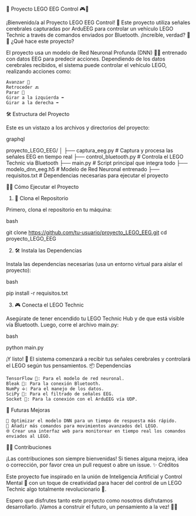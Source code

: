 🚀 Proyecto LEGO EEG Control 🎮🧠

¡Bienvenido/a al Proyecto LEGO EEG Control! 🎉 Este proyecto utiliza señales cerebrales capturadas por ArduEEG para controlar un vehículo LEGO Technic a través de comandos enviados por Bluetooth. ¡Increíble, verdad? 🤯
🧠 ¿Qué hace este proyecto?

El proyecto usa un modelo de Red Neuronal Profunda (DNN) 🧑‍💻 entrenado con datos EEG para predecir acciones. Dependiendo de los datos cerebrales recibidos, el sistema puede controlar el vehículo LEGO, realizando acciones como:

    Avanzar 🚗
    Retroceder 🔙
    Parar 🛑
    Girar a la izquierda ⬅️
    Girar a la derecha ➡️

🛠️ Estructura del Proyecto

Este es un vistazo a los archivos y directorios del proyecto:

graphql

proyecto_LEGO_EEG/
│
├── captura_eeg.py          # Captura y procesa las señales EEG en tiempo real
├── control_bluetooth.py    # Controla el LEGO Technic via Bluetooth
├── main.py                 # Script principal que integra todo
├── modelo_dnn_eeg.h5       # Modelo de Red Neuronal entrenado
├── requisitos.txt          # Dependencias necesarias para ejecutar el proyecto

🧑‍💻 Cómo Ejecutar el Proyecto
1. 🧱 Clona el Repositorio

Primero, clona el repositorio en tu máquina:

bash

git clone https://github.com/tu-usuario/proyecto_LEGO_EEG.git
cd proyecto_LEGO_EEG

2. 🛠️ Instala las Dependencias

Instala las dependencias necesarias (usa un entorno virtual para aislar el proyecto):

bash

pip install -r requisitos.txt

3. 🎮 Conecta el LEGO Technic

Asegúrate de tener encendido tu LEGO Technic Hub y de que está visible vía Bluetooth. Luego, corre el archivo main.py:

bash

python main.py

¡Y listo! 🎉 El sistema comenzará a recibir tus señales cerebrales y controlará el LEGO según tus pensamientos.
📦 Dependencias

    TensorFlow 🧠: Para el modelo de red neuronal.
    Bleak 📡: Para la conexión Bluetooth.
    NumPy ➗: Para el manejo de los datos.
    SciPy 🧪: Para el filtrado de señales EEG.
    Socket 📡: Para la conexión con el ArduEEG vía UDP.

🔮 Futuras Mejoras

    🚀 Optimizar el modelo DNN para un tiempo de respuesta más rápido.
    🤖 Añadir más comandos para movimientos avanzados del LEGO.
    🌐 Crear una interfaz web para monitorear en tiempo real los comandos enviados al LEGO.

🧑‍🏫 Contribuciones

¡Las contribuciones son siempre bienvenidas! Si tienes alguna mejora, idea o corrección, por favor crea un pull request o abre un issue.
✨ Créditos

Este proyecto fue inspirado en la unión de Inteligencia Artificial y Control Mental 🤯 con un toque de creatividad para hacer del control de un LEGO Technic algo totalmente revolucionario 🚀.

Espero que disfrutes tanto este proyecto como nosotros disfrutamos desarrollarlo. ¡Vamos a construir el futuro, un pensamiento a la vez! 🧠✨
